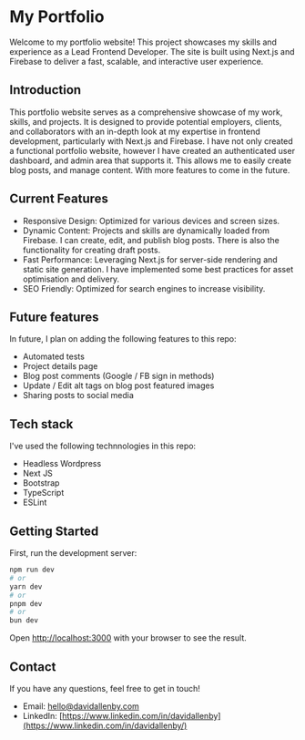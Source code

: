 # My Portfolio

Welcome to my portfolio website! This project showcases my skills and experience as a Lead Frontend Developer. The site is built using Next.js and Firebase to deliver a fast, scalable, and interactive user experience.

## Introduction

This portfolio website serves as a comprehensive showcase of my work, skills, and projects. It is designed to provide potential employers, clients, and collaborators with an in-depth look at my expertise in frontend development, particularly with Next.js and Firebase. I have not only created a functional portfolio website, however I have created an authenticated user dashboard, and admin area that supports it. This allows me to easily create blog posts, and manage content. With more features to come in the future.

## Current Features

- Responsive Design: Optimized for various devices and screen sizes.
- Dynamic Content: Projects and skills are dynamically loaded from Firebase. I can create, edit, and publish blog posts. There is also the functionality for creating draft posts.
- Fast Performance: Leveraging Next.js for server-side rendering and static site generation. I have implemented some best practices for asset optimisation and delivery.
- SEO Friendly: Optimized for search engines to increase visibility.

## Future features

In future, I plan on adding the following features to this repo:

- Automated tests
- Project details page
- Blog post comments (Google / FB sign in methods)
- Update / Edit alt tags on blog post featured images
- Sharing posts to social media

## Tech stack

I've used the following technnologies in this repo:

- Headless Wordpress
- Next JS
- Bootstrap
- TypeScript
- ESLint

## Getting Started

First, run the development server:

```bash
npm run dev
# or
yarn dev
# or
pnpm dev
# or
bun dev
```

Open [http://localhost:3000](http://localhost:3000) with your browser to see the result.

## Contact

If you have any questions, feel free to get in touch!

- Email: [hello@davidallenby.com](mailto:hello@davidallenby.com)
- LinkedIn: [https://www.linkedin.com/in/davidallenby](https://www.linkedin.com/in/davidallenby/)
